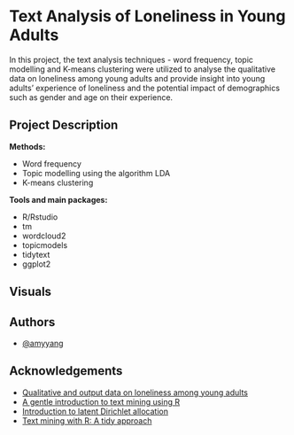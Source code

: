 
# Text Analysis of Loneliness in Young Adults

In this project, the text analysis techniques - word frequency, topic modelling and K-means clustering were utilized to analyse the qualitative data on loneliness among young adults and provide insight into young adults’ experience of loneliness and the potential impact of demographics such as gender and age on their experience.


## Project Description

**Methods:**
- Word frequency
- Topic modelling using the algorithm LDA
- K-means clustering

**Tools and main packages:**
- R/Rstudio
- tm
- wordcloud2
- topicmodels
- tidytext
- ggplot2


## Visuals
## Authors

- [@amyyang](https://github.com/amy-panda)


## Acknowledgements
 - [Qualitative and output data on loneliness among young adults](https://rdr.ucl.ac.uk/articles/dataset/Qualitative_and_output_data_on_loneliness_among_young_adults/17212991/1)
 - [A gentle introduction to text mining using R](https://eight2late.wordpress.com/2015/05/27/a-gentle-introduction-to-text-mining-using-r/)
 - [Introduction to latent Dirichlet allocation](https://blog.echen.me/2011/08/22/introduction-to-latent-dirichlet-allocation/)
 - [ Text mining with R: A tidy approach](https://www.tidytextmining.com/index.html)



